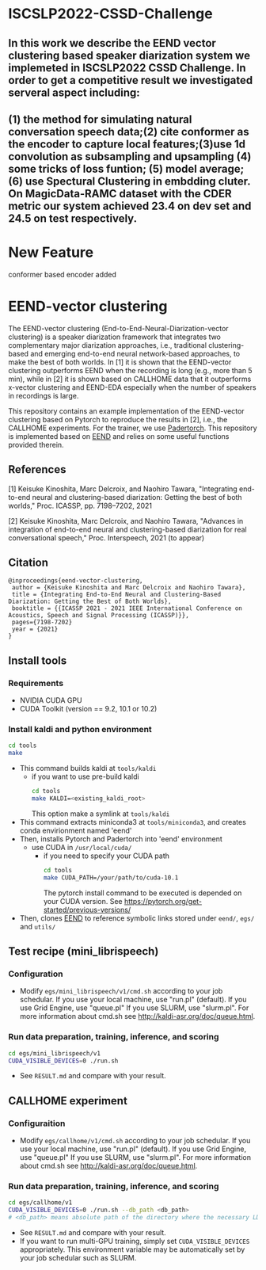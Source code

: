 # ISCSLP2022-CSSD-Challenge
## 	In this work we describe the EEND vector clustering  based speaker diarization system we implemeted in ISCSLP2022 CSSD Challenge. In order to get a competitive result we investigated serveral aspect including: 

## (1) the method for simulating natural conversation speech data;(2) cite conformer as the encoder to capture local features;(3)use 1d convolution as subsampling and upsampling (4) some tricks of loss funtion; (5) model average;(6) use Spectural Clustering in embdding cluter.  On MagicData-RAMC dataset with the CDER metric our system achieved  23.4 on dev set and 24.5 on test respectively.
# New Feature
conformer based encoder added

# EEND-vector clustering

The EEND-vector clustering (End-to-End-Neural-Diarization-vector clustering) is a speaker diarization framework that integrates two complementary major diarization approaches, i.e., traditional clustering-based and emerging end-to-end neural network-based approaches, to make the best of both worlds. In [1] it is shown that the EEND-vector clustering outperforms EEND when the recording is long (e.g., more than 5 min), while in [2] it is shown based on CALLHOME data that it outperforms x-vector clustering and EEND-EDA especially when the number of speakers in recordings is large.

This repository contains an example implementation of the EEND-vector clustering based on Pytorch to reproduce the results in [2], i.e., the CALLHOME experiments. For the trainer, we use [Padertorch](https://github.com/fgnt/padertorch). This repository is implemented based on [EEND](https://github.com/hitachi-speech/EEND) and relies on some useful functions provided therein.
 

## References
[1] Keisuke Kinoshita, Marc Delcroix, and Naohiro Tawara, "Integrating end-to-end neural and clustering-based diarization: Getting the best of both worlds," Proc. ICASSP, pp. 7198–7202, 2021

[2] Keisuke Kinoshita, Marc Delcroix, and Naohiro Tawara, "Advances in integration of end-to-end neural and clustering-based diarization for real conversational speech," Proc. Interspeech, 2021 (to appear)

## Citation
```
@inproceedings{eend-vector-clustering,
 author = {Keisuke Kinoshita and Marc Delcroix and Naohiro Tawara},
 title = {Integrating End-to-End Neural and Clustering-Based Diarization: Getting the Best of Both Worlds},
 booktitle = {{ICASSP 2021 - 2021 IEEE International Conference on Acoustics, Speech and Signal Processing (ICASSP)}},
 pages={7198-7202}
 year = {2021}
}
```

## Install tools
### Requirements
 - NVIDIA CUDA GPU
 - CUDA Toolkit (version == 9.2, 10.1 or 10.2)

### Install kaldi and python environment
```bash
cd tools
make
```
- This command builds kaldi at `tools/kaldi`
  - if you want to use pre-build kaldi
    ```bash
    cd tools
    make KALDI=<existing_kaldi_root>
    ```
    This option make a symlink at `tools/kaldi`
- This command extracts miniconda3 at `tools/miniconda3`, and creates conda envirionment named 'eend'
- Then, installs Pytorch and Padertorch into 'eend' environment
  - use CUDA in `/usr/local/cuda/`
    - if you need to specify your CUDA path
      ```bash
      cd tools
      make CUDA_PATH=/your/path/to/cuda-10.1
      ```
      The pytorch install command to be executed is depended on your CUDA version.
      See https://pytorch.org/get-started/previous-versions/
- Then, clones [EEND](https://github.com/hitachi-speech/EEND) to reference symbolic links stored under `eend/`, `egs/` and `utils/`

## Test recipe (mini_librispeech)
### Configuration
- Modify `egs/mini_librispeech/v1/cmd.sh` according to your job schedular.
If you use your local machine, use "run.pl" (default).
If you use Grid Engine, use "queue.pl"
If you use SLURM, use "slurm.pl".
For more information about cmd.sh see http://kaldi-asr.org/doc/queue.html.
### Run data preparation, training, inference, and scoring
```bash
cd egs/mini_librispeech/v1
CUDA_VISIBLE_DEVICES=0 ./run.sh
```
- See `RESULT.md` and compare with your result.

## CALLHOME experiment
### Configuraition
- Modify `egs/callhome/v1/cmd.sh` according to your job schedular.
If you use your local machine, use "run.pl" (default).
If you use Grid Engine, use "queue.pl"
If you use SLURM, use "slurm.pl".
For more information about cmd.sh see http://kaldi-asr.org/doc/queue.html.
### Run data preparation, training, inference, and scoring
```bash
cd egs/callhome/v1
CUDA_VISIBLE_DEVICES=0 ./run.sh --db_path <db_path>
# <db_path> means absolute path of the directory where the necessary LDC corpora are stored.
```
- See `RESULT.md` and compare with your result.
- If you want to run multi-GPU training, simply set `CUDA_VISIBLE_DEVICES` appropriately. This environment variable may be automatically set by your job schedular such as SLURM.

